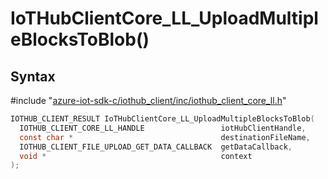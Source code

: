 # IoTHubClientCore_LL_UploadMultipleBlocksToBlob()

## Syntax

\#include "[azure-iot-sdk-c/iothub_client/inc/iothub_client_core_ll.h](../iot-c-ref-iothub-client-core-ll-h.md)"  
```C
IOTHUB_CLIENT_RESULT IoTHubClientCore_LL_UploadMultipleBlocksToBlob(
  IOTHUB_CLIENT_CORE_LL_HANDLE                 iotHubClientHandle,
  const char *                                 destinationFileName,
  IOTHUB_CLIENT_FILE_UPLOAD_GET_DATA_CALLBACK  getDataCallback,
  void *                                       context
);
```

